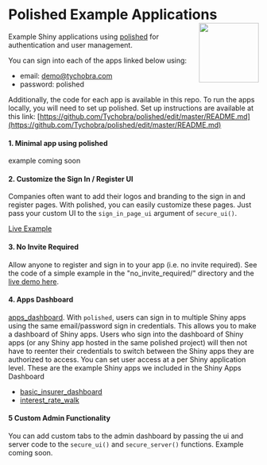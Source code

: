 # Polished Example Applications <img src="images/polished_logo_transparent.png" align="right" width="120" />

Example Shiny applications using [polished](https://github.com/Tychobra/polished) for authentication and user management.

You can sign into each of the apps linked below using:

 - email: demo@tychobra.com
 - password: polished

Additionally, the code for each app is available in this repo.  To run the apps locally, you will need to set up polished.  Set up instructions are available at this link: [https://github.com/Tychobra/polished/edit/master/README.md](https://github.com/Tychobra/polished/edit/master/README.md)

#### 1. Minimal app using polished

example coming soon

#### 2. Customize the Sign In / Register UI

Companies often want to add their logos and branding to the sign in and register pages.  With polished, you can easily customize these pages.  Just pass your custom UI to the `sign_in_page_ui` argument of `secure_ui()`.  

[Live Example](https://tychobra.shinyapps.io/custom_sign_in) 

#### 3. No Invite Required

Allow anyone to register and sign in to your app (i.e. no invite required).  See the code of a simple example in the "no_invite_required/" directory and the [live demo here](https://tychobra.shinyapps.io/no_invite_required).

#### 4. Apps Dashboard

[apps_dashboard](https://tychobra.shinyapps.io/apps_dashboard). With `polished`, users can sign in to multiple Shiny apps using the same email/password sign in credentials.  This allows you to make a dashboard of Shiny apps.  Users who sign into the dashboard of Shiny apps (or any Shiny app hosted in the same polished project) will then not have to reenter their credentials to switch between the Shiny apps they are authorized to access.  You can set user access at a per Shiny application level.  These are the example Shiny apps we included in the Shiny Apps Dashboard
  - [basic_insurer_dashboard](https://tychobra.shinyapps.io/basic_insurer_dashboard)
  - [interest_rate_walk](https://tychobra.shinyapps.io/interest_rate_walk)

#### 5 Custom Admin Functionality

You can add custom tabs to the admin dashboard by passing the ui and server code to the `secure_ui()` and `secure_server()` functions.  Example coming soon.
